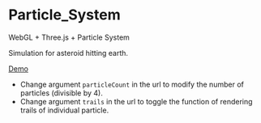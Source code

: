 # Particle_System
WebGL + Three.js + Particle System

Simulation for asteroid hitting earth.

[Demo](http://timx.me/Particle_System/)
* Change argument `particleCount` in the url to modify the number of particles (divisible by 4).
* Change argument `trails` in the url to toggle the function of rendering trails of individual particle.
